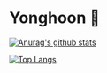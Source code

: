 # Yonghoon 👋 


[![Anurag's github stats](https://github-readme-stats.vercel.app/api?username=dydgns2017)](https://github.com/anuraghazra/github-readme-stats)

[![Top Langs](https://github-readme-stats.vercel.app/api/top-langs/?username=dydgns2017&layout=compact)](https://github.com/anuraghazra/github-readme-stats)


<!--
**dydgns2017/dydgns2017** is a ✨ _special_ ✨ repository because its `README.md` (this file) appears on your GitHub profile.




Here are some ideas to get you started:

- 🔭 I’m currently working on ...
- 🌱 I’m currently learning ...
- 👯 I’m looking to collaborate on ...
- 🤔 I’m looking for help with ...
- 💬 Ask me about ...
- 📫 How to reach me: ...
- 😄 Pronouns: ...
- ⚡ Fun fact: ...
-->
